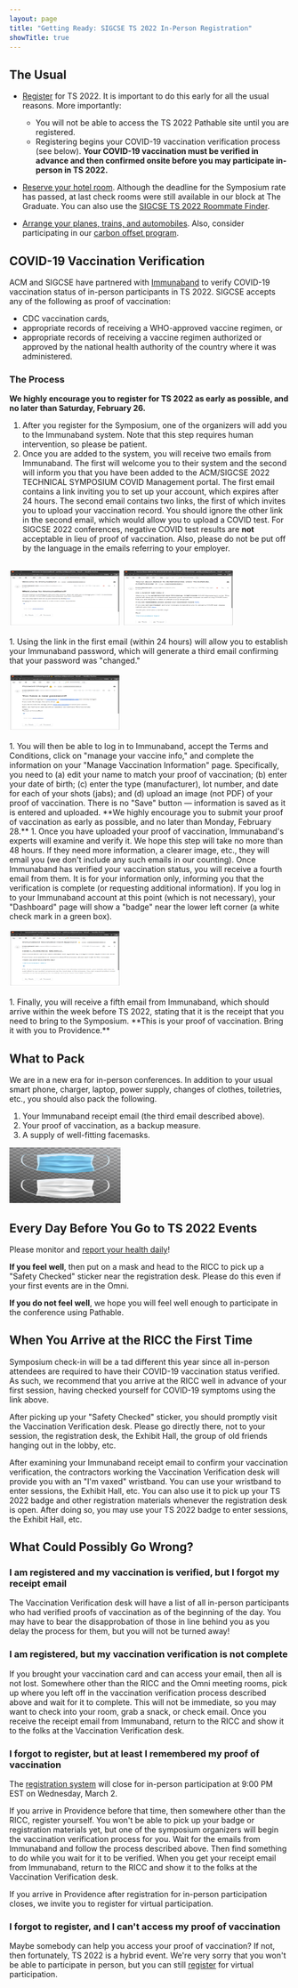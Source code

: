 ```yaml
---
layout: page
title: "Getting Ready: SIGCSE TS 2022 In-Person Registration"
showTitle: true
---
```


## The Usual

- [Register](/participants#registration) for TS 2022. It is important to do this early for all the usual reasons. More importantly:
  - You will not be able to access the TS 2022 Pathable site until you are registered.
  - Registering begins your COVID-19 vaccination verification process (see below). **Your COVID-19 vaccination must be verified in advance and then confirmed onsite before you may participate in-person in TS 2022.**

- [Reserve your hotel room](https://www.goprovidence.com/sigcse/hotel-information/). Although the deadline for the Symposium rate has passed, at last check rooms were still available in our block at The Graduate. You can also use the [SIGCSE TS 2022 Roommate Finder](http://localhost:4000/participants/#roommate-database).

- [Arrange your planes, trains, and automobiles](https://www.goprovidence.com/sigcse/getting-here/). Also, consider participating in our [carbon offset program](/participants#carbon-offset).

## COVID-19 Vaccination Verification

ACM and SIGCSE have partnered with [Immunaband](https://www.immunaband.com) to verify COVID-19 vaccination status of in-person participants in TS 2022. SIGCSE accepts any of the following as proof of vaccination:

- CDC vaccination cards,
- appropriate records of receiving a WHO-approved vaccine regimen, or
- appropriate records of receiving a vaccine regimen authorized or approved by the national health authority of the country where it was administered.

### The Process
**We highly encourage you to register for TS 2022 as early as possible, and no later than Saturday, February 26.**
1. After you register for the Symposium, one of the organizers will add you to the Immunaband system. Note that this step requires human intervention, so please be patient.
1. Once you are added to the system, you will receive two emails from Immunaband. The first will welcome you to their system and the second will inform you that you have been added to the ACM/SIGCSE 2022 TECHNICAL SYMPOSIUM COVID Management portal. The first email contains a link inviting you to set up your account, which expires after 24 hours. The second email contains two links, the first of which invites you to upload your vaccination record. You should ignore the other link in the second email, which would allow you to upload a COVID test. For SIGCSE 2022 conferences, negative COVID test results are <strong>not</strong> acceptable in lieu of proof of vaccination. Also, please do not be put off by the language in the emails referring to your employer.
<br><br>
<img src="/images/immunaband_welcome_email.png" width="200" height="100" alt="Immunaband Welcome Email">
<img src="/images/immunaband_youve_been_added_email.png" width="200" height="100" alt="Immunaband You've Been Added Email">
<br><br>
1. Using the link in the first email (within 24 hours) will allow you to establish your Immunaband password, which will generate a third email confirming that your password was "changed."
<br><br>
<img src="/images/immunaband_password_changed_email.png" width="200" height="100" alt="Immunaband Password Changed Email">
<br><br>
1. You will then be able to log in to Immunaband, accept the Terms and Conditions, click on "manage your vaccine info," and complete the information on your "Manage Vaccination Information" page. Specifically, you need to (a) edit your name to match your proof of vaccination; (b) enter your date of birth; (c) enter the type (manufacturer), lot number, and date for each of your shots (jabs); and (d) upload an image (not PDF) of your proof of vaccination. There is no "Save" button &mdash; information is saved as it is entered and uploaded. **We highly encourage you to submit your proof of vaccination as early as possible, and no later than Monday, February 28.**
1. Once you have uploaded your proof of vaccination, Immunaband's experts will examine and verify it. We hope this step will take no more than 48 hours. If they need more information, a clearer image, etc., they will email you (we don't include any such emails in our counting). Once Immunaband has verified your vaccination status, you will receive a fourth email from them. It is for your information only, informing you that the verification is complete (or requesting additional information). If you log in to your Immunaband account at this point (which is not necessary), your "Dashboard" page will show a "badge" near the lower left corner (a white check mark in a green box).
<br><br>
<img src="/images/immunaband_approved_email.png" width="200" height="100" alt="Immunaband You've Been Added Email">
<br><br>
1. Finally, you will receive a fifth email from Immunaband, which should arrive within the week before TS 2022, stating that it is the receipt that you need to bring to the Symposium.  **This is your proof of vaccination. Bring it with you to Providence.**

## What to Pack
We are in a new era for in-person conferences. In addition to your usual smart phone, charger, laptop, power supply, changes of clothes, toiletries, etc., you should also pack the following.
1. Your Immunaband receipt email (the third email described above).
1. Your proof of vaccination, as a backup measure.
1. A supply of well-fitting facemasks.

<img src="/images/facemasks.jpeg" width="200" height="100" alt="Picture of disposable face masks">

## Every Day Before You Go to TS 2022 Events

Please monitor and [report your health daily](https://docs.google.com/forms/d/1Eu-ttWn0kzKiT9Ul7WQ6U4t1heYfDO8HW5RborNmjF8/edit)!  

**If you feel well**, then put on a mask and head to the RICC to pick up a "Safety Checked" sticker near the registration desk. Please do this even if your first events are in the Omni.

**If you do not feel well**, we hope you will feel well enough to participate in the conference using Pathable.

## When You Arrive at the RICC the First Time
Symposium check-in will be a tad different this year since all in-person attendees are required to have their COVID-19 vaccination status verified. As such, we recommend that you arrive at the RICC well in advance of your first session, having checked yourself for COVID-19 symptoms using the link above.

After picking up your "Safety Checked" sticker, you should promptly visit the Vaccination Verification desk. Please go directly there, not to your session, the registration desk, the Exhibit Hall, the group of old friends hanging out in the lobby, etc.

After examining your Immunaband receipt email to confirm your vaccination verification, the contractors working the Vaccination Verification desk will provide you with an "I'm vaxed" wristband. You can use your wristband to enter sessions, the Exhibit Hall, etc. You can also use it to pick up your TS 2022 badge and other registration materials whenever the registration desk is open. After doing so, you may use your TS 2022 badge to enter sessions, the Exhibit Hall, etc.

## What Could Possibly Go Wrong?
### I am registered and my vaccination is verified, but I forgot my receipt email
The Vaccination Verification desk will have a list of all in-person participants who had verified proofs of vaccination as of the beginning of the day. You may have to bear the disapprobation of those in line behind you as you delay the process for them, but you will not be turned away!

### I am registered, but my vaccination verification is not complete
If you brought your vaccination card and can access your email, then all is not lost. Somewhere other than the RICC and the Omni meeting rooms, pick up where you left off in the vaccination verification process described above and wait for it to complete. This will not be immediate, so you may want to check into your room, grab a snack, or check email.  Once you receive the receipt email from Immunaband, return to the RICC and show it to the folks at the Vaccination Verification desk.

### I forgot to register, but at least I remembered my proof of vaccination
The [registration system](/participants#registration) will close for in-person participation at 9:00 PM EST on Wednesday, March 2.

If you arrive in Providence before that time, then somewhere other than the RICC, register yourself. You won't be able to pick up your badge or registration materials yet, but one of the symposium organizers will begin the vaccination verification process for you. Wait for the emails from Immunaband and follow the process described above. Then find something to do while you wait for it to be verified. When you get your receipt email from Immunaband, return to the RICC and show it to the folks at the Vaccination Verification desk.

If you arrive in Providence after registration for in-person participation closes, we invite you to register for virtual participation.

### I forgot to register, and I can't access my proof of vaccination
Maybe somebody can help you access your proof of vaccination? If not, then fortunately, TS 2022 is a hybrid event. We're very sorry that you won't be able to participate in person, but you can still [register](/participants#registration) for virtual participation.
